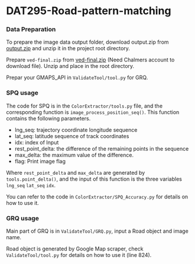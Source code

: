 # DAT295-Road-pattern-matching
### Data Preparation

To prepare the image data output folder, download output.zip from [output.zip](https://chalmers-my.sharepoint.com/:u:/g/personal/chenfa_chalmers_se/EXQ_mHRGd4NMuTHc9CdSac4B2AMJwQnE5sbJq7dp1PAO-A?e=fD51tI) and unzip it in the project root directory.

Prepare `ved-final.zip` from  [ved-final.zip](https://chalmers-my.sharepoint.com/:u:/g/personal/chenfa_chalmers_se/EX3bb1odQqNHq7snaoty4QEBn5UBpt1jZ1h-vVREjIO6Zg?e=2eb6o1) (Need Chalmers account to download file). Unzip and place in the root directory.

Prepar your GMAPS_API in `ValidateTool/tool.py` for GRQ.

### SPQ usage

The code for SPQ is in the `ColorExtractor/tools.py` file, and the corresponding function is `image_process_position_seq()`. This function contains the following parameters.

* lng_seq: trajectory coordinate longitude sequence
* lat_seq: latitude sequence of track coordinates
* idx: index of Input
* rest_point_delta: the difference of the remaining points in the sequence
* max_delta: the maximum value of the difference.
* flag: Print image flag 

Where `rest_point_delta` and `max_delta` are generated by `tools.point_delta()`, and the input of this function is the three variables `lng_seq` `lat_seq` `idx`.

You can refer to the code in `ColorExtractor/SPQ_Accuracy.py` for details on how to use it.

### GRQ usage

Main part of GRQ is in `ValidateTool/GRQ.py`, input a Road object and image name. 

Road object is generated by Google Map scraper, check `ValidateTool/tool.py` for details on how to use it (line 824).
